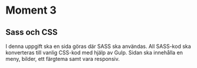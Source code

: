 # Moment 3

## Sass och CSS

I denna uppgift ska en sida göras där SASS ska användas. All SASS-kod ska konverteras till vanlig CSS-kod med hjälp av Gulp. Sidan ska innehålla en meny, bilder, ett färgtema samt vara responsiv.
